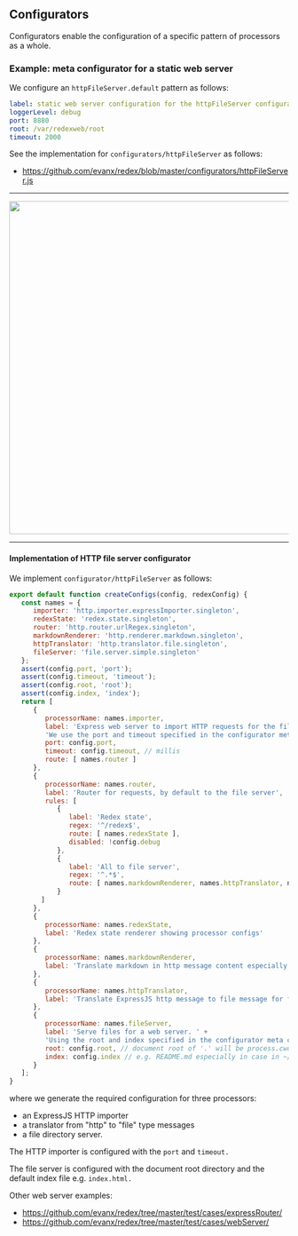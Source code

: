 
## Configurators

Configurators enable the configuration of a specific pattern of processors as a whole.


### Example: meta configurator for a static web server

We configure an `httpFileServer.default` pattern as follows:
```yaml
label: static web server configuration for the httpFileServer configurator
loggerLevel: debug
port: 8880
root: /var/redexweb/root
timeout: 2000
```
See the implementation for `configurators/httpFileServer` as follows:
- https://github.com/evanx/redex/blob/master/configurators/httpFileServer.js

<hr>
<img src="http://evanx.github.io/images/redex/redex-state.png" width="600"/>
<hr>

#### Implementation of HTTP file server configurator

We implement `configurator/httpFileServer` as follows:
```javascript
export default function createConfigs(config, redexConfig) {
   const names = {
      importer: 'http.importer.expressImporter.singleton',
      redexState: 'redex.state.singleton',
      router: 'http.router.urlRegex.singleton',
      markdownRenderer: 'http.renderer.markdown.singleton',
      httpTranslator: 'http.translator.file.singleton',
      fileServer: 'file.server.simple.singleton'
   };
   assert(config.port, 'port');
   assert(config.timeout, 'timeout');
   assert(config.root, 'root');
   assert(config.index, 'index');
   return [
      {
         processorName: names.importer,
         label: 'Express web server to import HTTP requests for the file server. ' +
         'We use the port and timeout specified in the configurator meta config.',
         port: config.port,
         timeout: config.timeout, // millis
         route: [ names.router ]
      },
      {
         processorName: names.router,
         label: 'Router for requests, by default to the file server',
         rules: [
            {
               label: 'Redex state',
               regex: '^/redex$',
               route: [ names.redexState ],
               disabled: !config.debug
            },
            {
               label: 'All to file server',
               regex: '^.*$',
               route: [ names.markdownRenderer, names.httpTranslator, names.fileServer ]
            }
        ]
      },
      {
         processorName: names.redexState,
         label: 'Redex state renderer showing processor configs'
      },
      {
         processorName: names.markdownRenderer,
         label: 'Translate markdown in http message content especially for README.md'
      },
      {
         processorName: names.httpTranslator,
         label: 'Translate ExpressJS http message to file message for fileServer'
      },
      {
         processorName: names.fileServer,
         label: 'Serve files for a web server. ' +
         'Using the root and index specified in the configurator meta config.',
         root: config.root, // document root of '.' will be process.cwd()
         index: config.index // e.g. README.md especially in case in ~/redex
      }
   ];
}
```
where we generate the required configuration for three processors:
- an ExpressJS HTTP importer
- a translator from "http" to "file" type messages
- a file directory server.

The HTTP importer is configured with the `port` and `timeout.`

The file server is configured with the document root directory and the default index file e.g. `index.html.`

Other web server examples:
- https://github.com/evanx/redex/tree/master/test/cases/expressRouter/
- https://github.com/evanx/redex/tree/master/test/cases/webServer/
